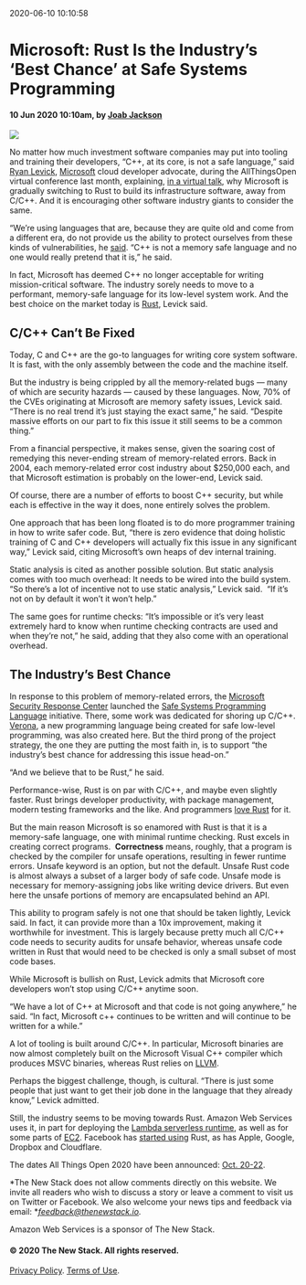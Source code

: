 2020-06-10 10:10:58

Microsoft: Rust Is the Industry’s ‘Best Chance’ at Safe Systems Programming
===========================================================================

#### 10 Jun 2020 10:10am, by [Joab Jackson](https://thenewstack.io/author/joab/ "Posts by Joab Jackson")

![](https://cdn.thenewstack.io/media/2020/06/1a99000f-microsoft-rust.jpg)


No matter how much investment software companies may put into tooling and training their developers, “C++, at its core, is not a safe language,” said [Ryan Levick](https://github.com/rylev), [Microsoft](https://www.microsoft.com) cloud developer advocate, during the AllThingsOpen virtual conference last month, explaining, [in a virtual talk](https://youtu.be/NQBVUjdkLAA), why Microsoft is gradually switching to Rust to build its infrastructure software, away from C/C++. And it is encouraging other software industry giants to consider the same.

“We’re using languages that are, because they are quite old and come from a different era, do not provide us the ability to protect ourselves from these kinds of vulnerabilities, he [said](https://youtu.be/NQBVUjdkLAA?t=580). “C++ is not a memory safe language and no one would really pretend that it is,” he said.

In fact, Microsoft has deemed C++ no longer acceptable for writing mission-critical software. The industry sorely needs to move to a performant, memory-safe language for its low-level system work. And the best choice on the market today is [Rust](https://www.rust-lang.org/), Levick said.

C/C++ Can’t Be Fixed
--------------------

Today, C and C++ are the go-to languages for writing core system software. It is fast, with the only assembly between the code and the machine itself.

But the industry is being crippled by all the memory-related bugs — many of which are security hazards — caused by these languages. Now, 70% of the CVEs originating at Microsoft are memory safety issues, Levick said. “There is no real trend it’s just staying the exact same,” he said. “Despite massive efforts on our part to fix this issue it still seems to be a common thing.”

From a financial perspective, it makes sense, given the soaring cost of remedying this never-ending stream of memory-related errors. Back in 2004, each memory-related error cost industry about \$250,000 each, and that Microsoft estimation is probably on the lower-end, Levick said.

Of course, there are a number of efforts to boost C++ security, but while each is effective in the way it does, none entirely solves the problem.

One approach that has been long floated is to do more programmer training in how to write safer code. But, “there is zero evidence that doing holistic training of C and C++ developers will actually fix this issue in any significant way,” Levick said, citing Microsoft’s own heaps of dev internal training.

Static analysis is cited as another possible solution. But static analysis comes with too much overhead: It needs to be wired into the build system. “So there’s a lot of incentive not to use static analysis,” Levick said.  “If it’s not on by default it won’t it won’t help.”

The same goes for runtime checks: “It’s impossible or it’s very least extremely hard to know when runtime checking contracts are used and when they’re not,” he said, adding that they also come with an operational overhead.

**The Industry’s Best Chance**
------------------------------

In response to this problem of memory-related errors, the [Microsoft Security Response Center](https://www.microsoft.com/en-us/msrc) launched the [Safe Systems Programming Language](https://www.youtube.com/watch?v=t3dKNcJXtbg) initiative. There, some work was dedicated for shoring up C/C++. [Verona](https://github.com/microsoft/verona), a new programming language being created for safe low-level programming, was also created here. But the third prong of the project strategy, the one they are putting the most faith in, is to support “the industry’s best chance for addressing this issue head-on.”

“And we believe that to be Rust,” he said.

Performance-wise, Rust is on par with C/C++, and maybe even slightly faster. Rust brings developer productivity, with package management, modern testing frameworks and the like. And programmers [love Rust](https://stackoverflow.blog/2020/01/20/what-is-rust-and-why-is-it-so-popular/) for it.

But the main reason Microsoft is so enamored with Rust is that it is a memory-safe language, one with minimal runtime checking. Rust excels in creating correct programs.  **Correctness** means, roughly, that a program is checked by the compiler for unsafe operations, resulting in fewer runtime errors. Unsafe keyword is an option, but not the default. Unsafe Rust code is almost always a subset of a larger body of safe code. Unsafe mode is necessary for memory-assigning jobs like writing device drivers. But even here the unsafe portions of memory are encapsulated behind an API.

This ability to program safely is not one that should be taken lightly, Levick said. In fact, it can provide more than a 10x improvement, making it worthwhile for investment. This is largely because pretty much all C/C++ code needs to security audits for unsafe behavior, whereas unsafe code written in Rust that would need to be checked is only a small subset of most code bases.

While Microsoft is bullish on Rust, Levick admits that Microsoft core developers won’t stop using C/C++ anytime soon.

“We have a lot of C++ at Microsoft and that code is not going anywhere,” he said. “In fact, Microsoft c++ continues to be written and will continue to be written for a while.”

A lot of tooling is built around C/C++. In particular, Microsoft binaries are now almost completely built on the Microsoft Visual C++ compiler which produces MSVC binaries, whereas Rust relies on [LLVM](https://llvm.org/).

Perhaps the biggest challenge, though, is cultural. “There is just some people that just want to get their job done in the language that they already know,” Levick admitted.

Still, the industry seems to be moving towards Rust. Amazon Web Services uses it, in part for deploying the [Lambda serverless runtime](https://aws.amazon.com/lambda/), as well as for some parts of [EC2](https://aws.amazon.com/ec2/). Facebook has [started using](https://www.youtube.com/watch?v=kylqq8pEgRs) Rust, as has Apple, Google, Dropbox and Cloudflare.

The dates All Things Open 2020 have been announced: [Oct. 20-22](https://2020.allthingsopen.org/).

*The New Stack does not allow comments directly on this website. We invite all readers who wish to discuss a story or leave a comment to visit us on Twitter or Facebook. We also welcome your news tips and feedback via email: **[feedback@thenewstack.io](mailto:feedback@thenewstack.io).*

Amazon Web Services is a sponsor of The New Stack.

#### © 2020 The New Stack. All rights reserved.

[Privacy Policy](/privacy-policy). [Terms of Use](/terms-of-use).
